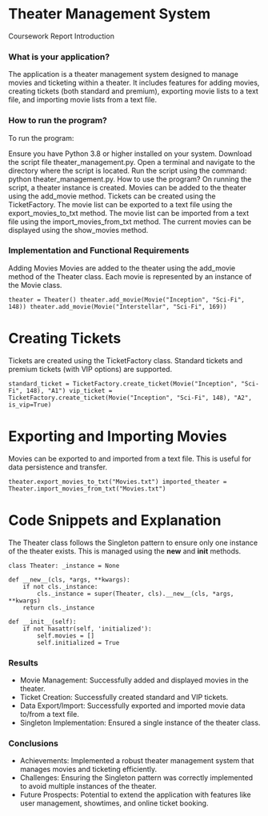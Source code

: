 # Theater Management System

Coursework Report
Introduction
### What is your application?
The application is a theater management system designed to manage movies and ticketing within a theater. It includes features for adding movies, creating tickets (both standard and premium), exporting movie lists to a text file, and importing movie lists from a text file.

### How to run the program?
To run the program:

Ensure you have Python 3.8 or higher installed on your system.
Download the script file theater_management.py.
Open a terminal and navigate to the directory where the script is located.
Run the script using the command: python theater_management.py.
How to use the program?
On running the script, a theater instance is created.
Movies can be added to the theater using the add_movie method.
Tickets can be created using the TicketFactory.
The movie list can be exported to a text file using the export_movies_to_txt method.
The movie list can be imported from a text file using the import_movies_from_txt method.
The current movies can be displayed using the show_movies method.

### Implementation and Functional Requirements
Adding Movies
Movies are added to the theater using the add_movie method of the Theater class. Each movie is represented by an instance of the Movie class.

`theater = Theater()
theater.add_movie(Movie("Inception", "Sci-Fi", 148))
theater.add_movie(Movie("Interstellar", "Sci-Fi", 169))`

# Creating Tickets
Tickets are created using the TicketFactory class. Standard tickets and premium tickets (with VIP options) are supported.

`standard_ticket = TicketFactory.create_ticket(Movie("Inception", "Sci-Fi", 148), "A1")
vip_ticket = TicketFactory.create_ticket(Movie("Inception", "Sci-Fi", 148), "A2", is_vip=True)`

# Exporting and Importing Movies
Movies can be exported to and imported from a text file. This is useful for data persistence and transfer.

`theater.export_movies_to_txt("Movies.txt")
imported_theater = Theater.import_movies_from_txt("Movies.txt")`

# Code Snippets and Explanation
The Theater class follows the Singleton pattern to ensure only one instance of the theater exists. This is managed using the __new__ and __init__ methods.

`class Theater:
    _instance = None `

    def __new__(cls, *args, **kwargs):
        if not cls._instance:
            cls._instance = super(Theater, cls).__new__(cls, *args, **kwargs)
        return cls._instance

    def __init__(self):
        if not hasattr(self, 'initialized'):
            self.movies = []
            self.initialized = True
### Results
- Movie Management: Successfully added and displayed movies in the theater.
- Ticket Creation: Successfully created standard and VIP tickets.
- Data Export/Import: Successfully exported and imported movie data to/from a text file.
- Singleton Implementation: Ensured a single instance of the theater class.

### Conclusions

- Achievements: Implemented a robust theater management system that manages movies and ticketing efficiently.
- Challenges: Ensuring the Singleton pattern was correctly implemented to avoid multiple instances of the theater.
- Future Prospects: Potential to extend the application with features like user management, showtimes, and online ticket booking.
